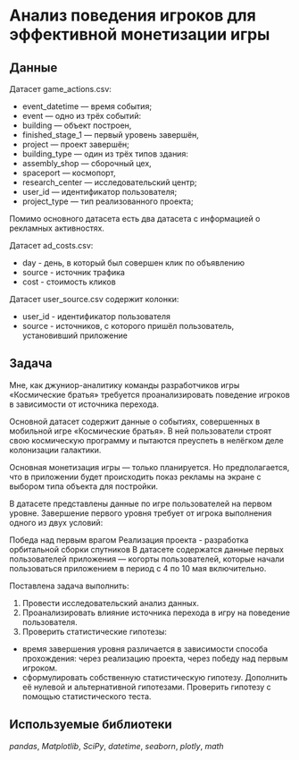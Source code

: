 # Анализ поведения игроков для эффективной монетизации игры


## Данные

Датасет game_actions.csv:

- event_datetime — время события;
- event — одно из трёх событий:
- building — объект построен,
- finished_stage_1 — первый уровень завершён,
- project — проект завершён;
- building_type — один из трёх типов здания:
- assembly_shop — сборочный цех,
- spaceport — космопорт,
- research_center — исследовательский центр;
- user_id — идентификатор пользователя;
- project_type — тип реализованного проекта;

Помимо основного датасета есть два датасета с информацией о рекламных активностях.

Датасет ad_costs.csv:

- day - день, в который был совершен клик по объявлению
- source - источник трафика
- cost - стоимость кликов

Датасет user_source.csv содержит колонки:

- user_id - идентификатор пользователя
- source - источников, с которого пришёл пользователь, установивший приложение

## Задача
Мне, как джуниор-аналитику команды разработчиков игры «Космические братья» требуется проанализировать поведение игроков в зависимости от источника перехода.

Основной датасет содержит данные о событиях, совершенных в мобильной игре «Космические братья». В ней пользователи строят свою космическую программу и пытаются преуспеть в нелёгком деле колонизации галактики.

Основная монетизация игры — только планируется. Но предполагается, что в приложении будет происходить показ рекламы на экране с выбором типа объекта для постройки.

В датасете представлены данные по игре пользователей на первом уровне. Завершение первого уровня требует от игрока выполнения одного из двух условий:

Победа над первым врагом
Реализация проекта - разработка орбитальной сборки спутников
В датасете содержатся данные первых пользователей приложения — когорты пользователей, которые начали пользоваться приложением в период с 4 по 10 мая включительно.

Поставлена задача выполнить:

1. Провести исследовательский анализ данных.
2. Проанализировать влияние источника перехода в игру на поведение пользователя.
3. Проверить статистические гипотезы:
  - время завершения уровня различается в зависимости способа прохождения:  через реализацию проекта, через победу над первым игроком.
  - cформулировать собственную статистическую гипотезу. Дополнить её нулевой и альтернативной гипотезами. Проверить гипотезу с помощью статистического теста.

## Используемые библиотеки
*pandas*,
*Matplotlib*,
*SciPy*,
*datetime*,
*seaborn*,
*plotly*,
*math*
